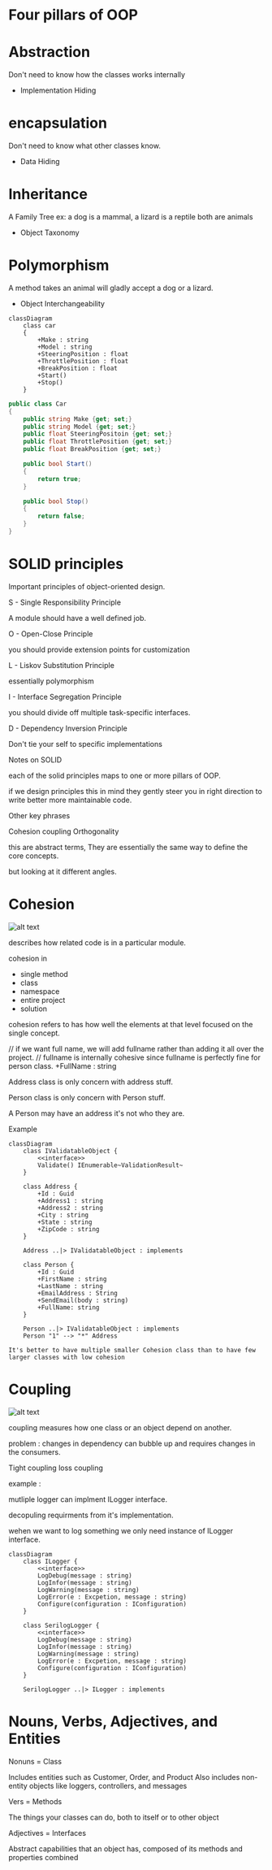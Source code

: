 


# Four pillars of OOP

# Abstraction

Don't need to know how the classes works internally

- Implementation Hiding

# encapsulation

Don't need to know what other classes know.

- Data Hiding

# Inheritance

A Family Tree
ex: a dog is a mammal, a lizard is a reptile both are animals
- Object Taxonomy

# Polymorphism

A method takes an animal will gladly accept a dog or a lizard.
- Object Interchangeability


```mermaid
classDiagram
    class car
    {
        +Make : string
        +Model : string
        +SteeringPosition : float
        +ThrottlePosition : float
        +BreakPosition : float
        +Start()
        +Stop()        
    }
```

```c#
public class Car
{
    public string Make {get; set;}
    public string Model {get; set;}
    public float SteeringPositoin {get; set;}
    public float ThrottlePosition {get; set;}
    public float BreakPosition {get; set;}

    public bool Start()
    {
        return true;
    }

    public bool Stop()
    {
        return false;
    }
}
```


# SOLID principles

Important principles of object-oriented design.


S - Single Responsibility Principle


A module should have a well defined job.


O - Open-Close Principle


you should provide extension points for customization


L - Liskov Substitution Principle

essentially polymorphism


I - Interface Segregation Principle

you should divide off multiple task-specific interfaces.



D - Dependency Inversion Principle

Don't tie your self to specific implementations


Notes on SOLID

each of the solid principles maps to one or more pillars of OOP.

if we design principles this in mind they gently steer you in right direction to write better
more maintainable code.



Other key phrases 

Cohesion
coupling
Orthogonality


this are abstract terms, They are essentially the same way to define the core concepts.

but looking at it different angles.


# Cohesion

![alt text](cohesion.png "cohesion")

describes how related code is in a particular module.

cohesion in
* single method
* class
* namespace
* entire project
* solution

cohesion refers to has how well the elements at that level focused on the single concept.



// if we want full name, we will add fullname rather than adding it all over the project.
// fullname is internally cohesive since fullname is perfectly fine for person class.
+FullName : string

Address class is only concern with address stuff.

Person class is only concern with Person stuff.

A Person may have an address it's not who they are.

Example
```mermaid
classDiagram
    class IValidatableObject {
        <<interface>>
        Validate() IEnumerable~ValidationResult~
    }

    class Address {
        +Id : Guid
        +Address1 : string
        +Address2 : string
        +City : string
        +State : string
        +ZipCode : string
    }

    Address ..|> IValidatableObject : implements

    class Person {
        +Id : Guid
        +FirstName : string
        +LastName : string
        +EmailAddress : String
        +SendEmail(body : string)
        +FullName: string
    }

    Person ..|> IValidatableObject : implements
    Person "1" --> "*" Address
```

`
    It's better to have multiple smaller Cohesion class than to have few larger classes with low cohesion
`



# Coupling

![alt text](coupling.png "coupling")



coupling measures how one class or an object depend on another.

problem : 
changes in dependency can bubble up and requires changes in the consumers.

Tight coupling
loss coupling 


example : 

mutliple logger can implment ILogger interface.

decopuling requirments from it's implementation.

wehen we want to log something we only need instance of ILogger interface.

```mermaid
classDiagram 
    class ILogger {
        <<interface>>
        LogDebug(message : string)
        LogInfor(message : string)
        LogWarning(message : string)
        LogError(e : Excpetion, message : string)
        Configure(configuration : IConfiguration)
    }

    class SerilogLogger {
        <<interface>>
        LogDebug(message : string)
        LogInfor(message : string)
        LogWarning(message : string)
        LogError(e : Excpetion, message : string)
        Configure(configuration : IConfiguration)
    }

    SerilogLogger ..|> ILogger : implements

```


# Nouns, Verbs, Adjectives, and Entities

Nonuns = Class

Includes entities such as Customer, Order, and Product
Also includes non-entity objects like loggers, controllers, and messages


Vers = Methods

The things your classes can do, both to itself or to other object

Adjectives = Interfaces

Abstract capabilities that an object has, composed of its methods and properties combined

